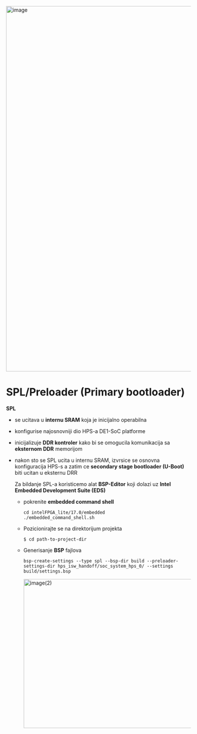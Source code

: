 <img width="2514" height="995" alt="image" src="https://github.com/user-attachments/assets/724cfeed-50df-4b25-bb45-87047dc75462" />

# SPL/Preloader (Primary bootloader)

**SPL**
- se ucitava u **internu SRAM** koja je inicijalno operabilna
- konfigurise najosnovniji dio HPS-a DE1-SoC platforme
- inicijalizuje **DDR kontroler** kako bi se omogucila komunikacija sa **eksternom DDR** memorijom
- nakon sto se SPL ucita u internu SRAM, izvrsice se osnovna konfiguracija HPS-s a zatim ce
**secondary stage bootloader (U-Boot)** biti ucitan u eksternu DRR

  Za bildanje SPL-a koristicemo alat **BSP-Editor** koji dolazi uz **Intel Embedded Development Suite (EDS)**
  - pokrenite **embedded command shell**
    ```
    cd intelFPGA_lite/17.0/embedded
    ./embedded_command_shell.sh
    ```
  - Pozicionirajte se na direktorijum projekta
    ```
    $ cd path-to-project-dir
    ```
  - Generisanje **BSP** fajlova 
    ```
    bsp-create-settings --type spl --bsp-dir build --preloader-settings-dir hps_isw_handoff/soc_system_hps_0/ --settings build/settings.bsp
    ```
    <img width="1342" height="406" alt="image(2)" src="https://github.com/user-attachments/assets/5877df41-2644-4815-82cc-3f8ab52852bb" />

   

